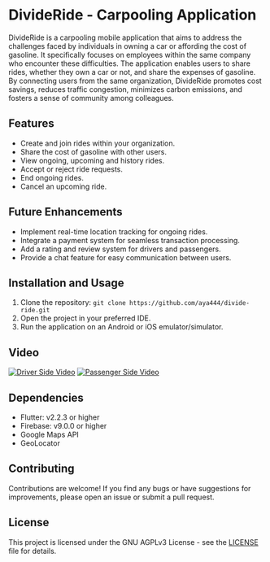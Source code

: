 # DivideRide - Carpooling Application

DivideRide is a carpooling mobile application that aims to address the challenges faced by individuals in owning a car or affording the cost of gasoline. It specifically focuses on employees within the same company who encounter these difficulties. The application enables users to share rides, whether they own a car or not, and share the expenses of gasoline. By connecting users from the same organization, DivideRide promotes cost savings, reduces traffic congestion, minimizes carbon emissions, and fosters a sense of community among colleagues.

## Features
- Create and join rides within your organization.
- Share the cost of gasoline with other users.
- View ongoing, upcoming and history rides.
- Accept or reject ride requests.
- End ongoing rides.
- Cancel an upcoming ride.

## Future Enhancements
- Implement real-time location tracking for ongoing rides.
- Integrate a payment system for seamless transaction processing.
- Add a rating and review system for drivers and passengers.
- Provide a chat feature for easy communication between users.

## Installation and Usage
1. Clone the repository: `git clone https://github.com/aya444/divide-ride.git`
2. Open the project in your preferred IDE.
3. Run the application on an Android or iOS emulator/simulator.

## Video
[![Driver Side Video](https://img.youtube.com/vi/bFMPSR8cAdo/0.jpg)](https://www.youtube.com/watch?v=bFMPSR8cAdo)
[![Passenger Side Video](https://img.youtube.com/vi/Kw4KABLQnLI/0.jpg)](https://www.youtube.com/watch?v=Kw4KABLQnLI)

## Dependencies
- Flutter: v2.2.3 or higher
- Firebase: v9.0.0 or higher
- Google Maps API
- GeoLocator

## Contributing
Contributions are welcome! If you find any bugs or have suggestions for improvements, please open an issue or submit a pull request.

## License
This project is licensed under the GNU AGPLv3 License - see the [LICENSE](LICENSE) file for details.
